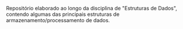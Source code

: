 Repositório elaborado ao longo da disciplina de "Estruturas de Dados",
contendo algumas das principais estruturas de armazenamento/processamento
de dados.
